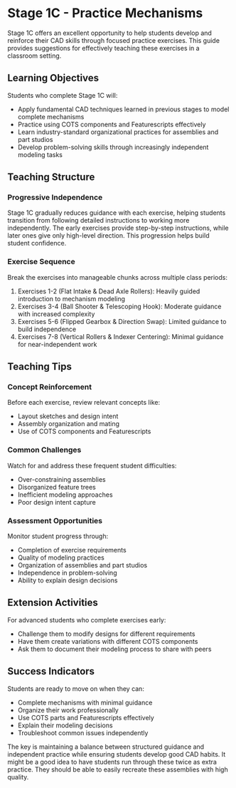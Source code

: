 # Stage 1C - Practice Mechanisms

Stage 1C offers an excellent opportunity to help students develop and reinforce their CAD skills through focused practice exercises. This guide provides suggestions for effectively teaching these exercises in a classroom setting.

## Learning Objectives

Students who complete Stage 1C will:

- Apply fundamental CAD techniques learned in previous stages to model complete mechanisms 
- Practice using COTS components and Featurescripts effectively
- Learn industry-standard organizational practices for assemblies and part studios
- Develop problem-solving skills through increasingly independent modeling tasks

## Teaching Structure

### Progressive Independence 

Stage 1C gradually reduces guidance with each exercise, helping students transition from following detailed instructions to working more independently. The early exercises provide step-by-step instructions, while later ones give only high-level direction. This progression helps build student confidence.

### Exercise Sequence

Break the exercises into manageable chunks across multiple class periods:

1. Exercises 1-2 (Flat Intake & Dead Axle Rollers): Heavily guided introduction to mechanism modeling
2. Exercises 3-4 (Ball Shooter & Telescoping Hook): Moderate guidance with increased complexity
3. Exercises 5-6 (Flipped Gearbox & Direction Swap): Limited guidance to build independence
4. Exercises 7-8 (Vertical Rollers & Indexer Centering): Minimal guidance for near-independent work

## Teaching Tips

### Concept Reinforcement

Before each exercise, review relevant concepts like:
- Layout sketches and design intent
- Assembly organization and mating
- Use of COTS components and Featurescripts

### Common Challenges

Watch for and address these frequent student difficulties:
- Over-constraining assemblies
- Disorganized feature trees
- Inefficient modeling approaches
- Poor design intent capture

### Assessment Opportunities

Monitor student progress through:
- Completion of exercise requirements
- Quality of modeling practices
- Organization of assemblies and part studios
- Independence in problem-solving
- Ability to explain design decisions

## Extension Activities

For advanced students who complete exercises early:
- Challenge them to modify designs for different requirements
- Have them create variations with different COTS components
- Ask them to document their modeling process to share with peers

## Success Indicators

Students are ready to move on when they can:
- Complete mechanisms with minimal guidance
- Organize their work professionally
- Use COTS parts and Featurescripts effectively
- Explain their modeling decisions
- Troubleshoot common issues independently

The key is maintaining a balance between structured guidance and independent practice while ensuring students develop good CAD habits. It might be a good idea to have students run through these twice as extra practice. They should be able to easily recreate these assemblies with high quality.

<br>